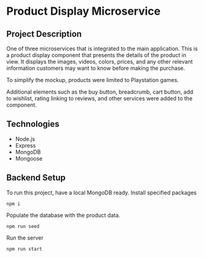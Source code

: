 # Product Display Microservice

## Project Description

One of three microservices that is integrated to the main application. This is a product display component that presents the details of the product in view. It displays the images, videos, colors, prices, and any other relevant information customers may want to know before making the purchase.

To simplify the mockup, products were limited to Playstation games.

Additional elements such as the buy button, breadcrumb, cart button, add to wishlist, rating linking to reviews, and other services were added to the component.

## Technologies

- Node.js
- Express
- MongoDB
- Mongoose

## Backend Setup

To run this project, have a local MongoDB ready.
Install specified packages

    npm i


Populate the database with the product data.

    npm run seed

Run the server

    npm run start
